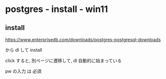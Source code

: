 
# postgres  -  install  -  win11


## install

https://www.enterprisedb.com/downloads/postgres-postgresql-downloads

から dl して install

click すると, 別ページに遷移して, dl 自動的に始まっている

pw の入力 は 必須






